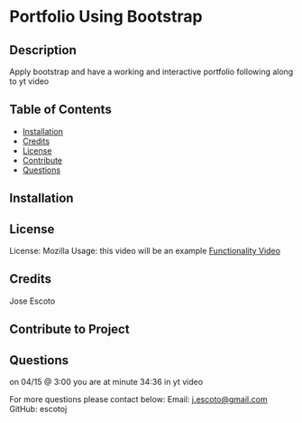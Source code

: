 # Portfolio Using Bootstrap
  
  ## Description
  Apply bootstrap and have a working and interactive portfolio following along to yt video
  
  ## Table of Contents
  - [Installation](#Installation)
  - [Credits](#Credits)
  - [License](#License)
  - [Contribute](#Contribute)
  - [Questions](#Questions)
  
  ## Installation
  
  
  ## License
  License: Mozilla
  Usage: this video will be an example
  [Functionality Video](https://drive.google.com/file/d/1d8D6xatXV4n0V-omAop8MQRPTvfL1Fi5/view)
  
  ## Credits
  Jose Escoto
  
  ## Contribute to Project
  
  
  ## Questions
  on 04/15 @ 3:00 you are at minute 34:36 in yt video


  For more questions please contact below: 
  Email: j.escoto@gmail.com 
  GitHub: escotoj
